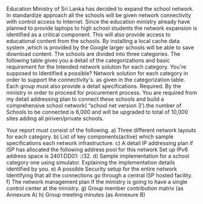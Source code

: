 Education Ministry of Sri Lanka has decided to expand the school network. In standardize
approach all the schools will be given network connectivity with control access to Internet.
Since the education ministry already have planned to provide laptops to high school
students the network expansion is identified as a critical component. This will also provide
access to educational content from the schools. By installing a local cache data system
,which is provided by the Google larger schools will be able to save download content.
The schools are divided into three categories. The following table gives you a detail of the
categorizations and basic requirement for the Intended network solution for each category.
You're supposed to Identified a possible? Network solution for each category in order to
support the connectivity's. as given in the categorization table. Each group must also
provide a detail specifications. Required. By the ministry in order to proceed for
procurement process. You are required from my detail addressing plan to connect these
schools and build a comprehensive school network( “school net version 3’).the number of
Schools to be connected is 6,000 and will be upgraded to total of 10,000 sites adding all
piriven/private schools.


Your report must consist of the following.
a) Three different network layouts for each category.
b) List of key components(active) which sample specifications each network
infrastructure.
c) A detail IP addressing plan if ISP has allocated the following address pool for
this network Set up IPv6 address space is 2401:DD01: :/32.
d) Sample implementation for a school category one using simulator. Explaining
the implementation details identified by you.
e) A possible Security setup for the entire network Identifying that all the
connections go through a central ISP hosted facility.
f) The network management plan If the ministry is going to have a single control
center at the ministry.
g) Group member contribution matrix (as Annexure A)
h) Group meeting minutes (as Annexure B)
